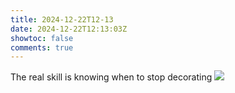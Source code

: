 ```yaml
---
title: 2024-12-22T12-13
date: 2024-12-22T12:13:03Z
showtoc: false
comments: true
---
```


The real skill is knowing when to stop decorating ![](images/1870804742588539314-GfZu_tJWoAAINyA.jpg)